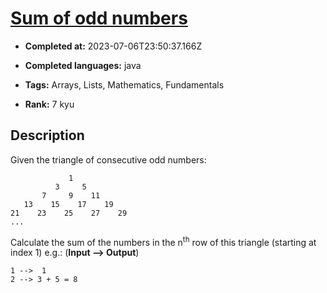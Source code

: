 # [Sum of odd numbers](https://www.codewars.com/kata/55fd2d567d94ac3bc9000064)

- **Completed at:** 2023-07-06T23:50:37.166Z

- **Completed languages:** java

- **Tags:** Arrays, Lists, Mathematics, Fundamentals

- **Rank:** 7 kyu

## Description

Given the triangle of consecutive odd numbers:

```
             1
          3     5
       7     9    11
   13    15    17    19
21    23    25    27    29
...
```

Calculate the sum of the numbers in the n<sup>th</sup> row of this triangle (starting at index 1) e.g.: (**Input --> Output**)

```
1 -->  1
2 --> 3 + 5 = 8
```
